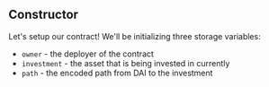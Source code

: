 ## Constructor

Let's setup our contract! We'll be initializing three storage variables:

- `owner` - the deployer of the contract
- `investment` - the asset that is being invested in currently
- `path` - the encoded path from DAI to the investment 